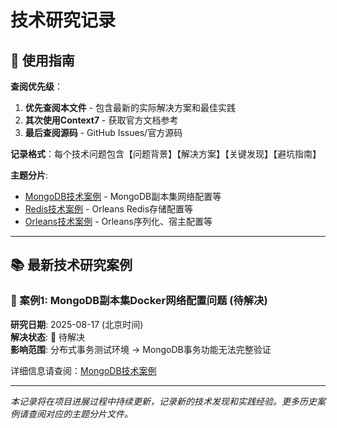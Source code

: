 ﻿# 技术研究记录

## 🎯 使用指南
**查阅优先级**：
1. **优先查阅本文件** - 包含最新的实际解决方案和最佳实践
2. **其次使用Context7** - 获取官方文档参考
3. **最后查阅源码** - GitHub Issues/官方源码

**记录格式**：每个技术问题包含【问题背景】【解决方案】【关键发现】【避坑指南】

**主题分片**: 
- [MongoDB技术案例](./archives/技术研究记录-MongoDB.md) - MongoDB副本集网络配置等
- [Redis技术案例](./archives/技术研究记录-Redis.md) - Orleans Redis存储配置等  
- [Orleans技术案例](./archives/技术研究记录-Orleans.md) - Orleans序列化、宿主配置等

---

## 📚 最新技术研究案例

### 🚧 案例1: MongoDB副本集Docker网络配置问题 (待解决)

**研究日期**: 2025-08-17 (北京时间)  
**解决状态**: 🚧 待解决  
**影响范围**: 分布式事务测试环境 → MongoDB事务功能无法完整验证

详细信息请查阅：[MongoDB技术案例](./archives/技术研究记录-MongoDB.md)

---

*本记录将在项目进展过程中持续更新，记录新的技术发现和实践经验。更多历史案例请查阅对应的主题分片文件。*

